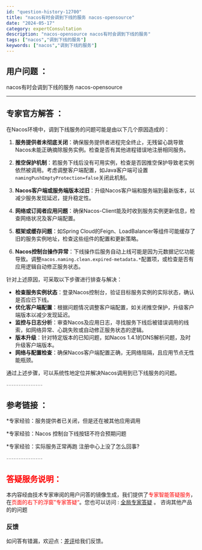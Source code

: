 ```yaml
---
id: "question-history-12700"
title: "nacos有时会调到下线的服务 nacos-opensource"
date: "2024-05-17"
category: expertConsultation
description: "nacos-opensource nacos有时会调到下线的服务"
tags: ["nacos","调到下线的服务"]
keywords: ["nacos","调到下线的服务"]
---
```


## 用户问题 ： 
 nacos有时会调到下线的服务 nacos-opensource 

---------------
## 专家官方解答 ：

在Nacos环境中，调到下线服务的问题可能是由以下几个原因造成的：

1. **服务提供者未彻底关闭**：确保服务提供者进程完全终止，无残留心跳导致Nacos未能正确摘除服务实例。检查是否有其他进程错误地注册相同服务。

2. **推空保护机制**：若服务下线后没有可用实例，检查是否因推空保护导致老实例依然被调用。考虑调整客户端配置，如Java客户端可设置`namingPushEmptyProtection=false`关闭此机制。

3. **Nacos客户端或服务端版本过旧**：升级Nacos客户端和服务端到最新版本，以减少服务发现延迟，提升稳定性。

4. **网络或订阅者应用问题**：确保Nacos-Client能及时收到服务实例更新信息，检查网络状况及客户端配置。

5. **框架或缓存问题**：如Spring Cloud的Feign、LoadBalancer等组件可能缓存了旧的服务实例地址，检查这些组件的配置和更新策略。

6. **Nacos控制台操作异常**：下线操作后服务自动上线可能是因为元数据记忆功能导致。调整`nacos.naming.clean.expired-metadata.*`配置项，或检查是否有应用逻辑自动修正服务状态。

针对上述原因，可采取以下步骤进行排查与解决：

- **检查服务实例状态**：登录Nacos控制台，验证目标服务实例的实际状态，确认是否应已下线。
- **优化客户端配置**：根据问题情况调整客户端配置，如关闭推空保护，升级客户端版本以减少发现延迟。
- **监控与日志分析**：审查Nacos及应用日志，寻找服务下线后被错误调用的线索，如网络异常、心跳失败或自动修正服务状态的逻辑。
- **版本升级**：针对特定版本的已知问题，如Nacos 1.4.1的DNS解析问题，及时升级客户端版本。
- **网络与配置检查**：确保Nacos客户端配置正确，无网络阻隔，且应用节点无性能瓶颈。

通过上述步骤，可以系统性地定位并解决Nacos调用到已下线服务的问题。


<font color="#949494">---------------</font> 


## 参考链接 ：

*专家经验：服务提供者已关闭，但是还在被其他应用调用 
 
 *专家经验：Nacos 控制台下线按钮不符合预期问题 
 
 *专家经验：实际服务正常再跑 注册中心上没了怎么回事? 


 <font color="#949494">---------------</font> 
 


## <font color="#FF0000">答疑服务说明：</font> 

本内容经由技术专家审阅的用户问答的镜像生成，我们提供了<font color="#FF0000">专家智能答疑服务</font>，在<font color="#FF0000">页面的右下的浮窗”专家答疑“</font>。您也可以访问 : [全局专家答疑](https://opensource.alibaba.com/chatBot) 。 咨询其他产品的的问题

### 反馈
如问答有错漏，欢迎点：[差评](https://ai.nacos.io/user/feedbackByEnhancerGradePOJOID?enhancerGradePOJOId=13857)给我们反馈。
